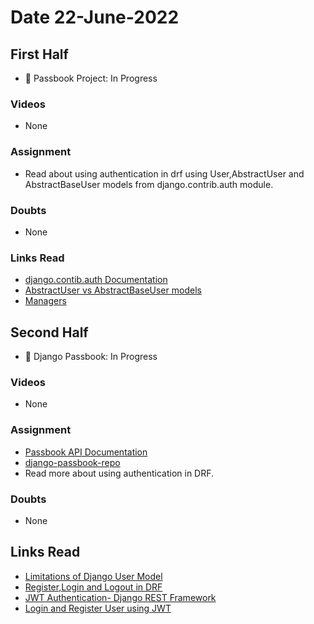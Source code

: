 # Date 22-June-2022

## First Half

- 🔄 Passbook Project: In Progress

### Videos

- None

### Assignment

- Read about using authentication in drf using User,AbstractUser and AbstractBaseUser models from django.contrib.auth module.

### Doubts

- None

### Links Read

- [django.contib.auth Documentation](https://docs.djangoproject.com/en/4.0/ref/contrib/auth/#:~:text=This%20is%20the%20default%20authentication,see%20Customizing%20Users%20and%20authentication)
- [AbstractUser vs AbstractBaseUser models](https://sayari3.com/articles/27-what-is-the-difference-between-abstractuser-and-abstractbaseuser-in-django/)
- [Managers](https://docs.djangoproject.com/en/4.0/topics/db/managers/)

## Second Half

- 🔄 Django Passbook: In Progress

### Videos

- None

### Assignment

- [Passbook API Documentation](https://docs.google.com/document/d/1VTt621Pqmb4wSb7GTn9iQGttrncIWBS5I7qQlTyVdUs/edit#)
- [django-passbook-repo](https://github.com/sp18-interns/django-passbook/tree/PPG-001)
- Read more about using authentication in DRF.

### Doubts

- None

## Links Read

- [Limitations of Django User Model](https://simpleisbetterthancomplex.com/article/2021/07/08/what-you-should-know-about-the-django-user-model.html#detailed-solutions)
- [Register,Login and Logout in DRF](https://medium.com/geekculture/register-login-and-logout-users-in-django-rest-framework-51486390c29)
- [JWT Authentication- Django REST Framework](https://medium.com/django-rest/django-rest-framework-jwt-authentication-94bee36f2af8)
- [Login and Register User using JWT](https://medium.com/django-rest/django-rest-framework-login-and-register-user-fd91cf6029d5)
